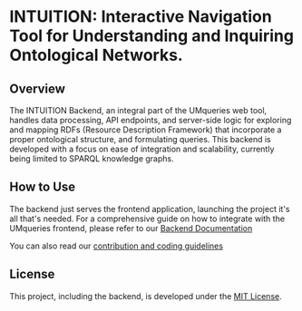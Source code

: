 # INTUITION: Interactive Navigation Tool for Understanding and Inquiring Ontological Networks.

## Overview
The INTUITION Backend, an integral part of the UMqueries web tool, handles data processing, API endpoints, and server-side logic for exploring and mapping RDFs (Resource Description Framework) that incorporate a proper ontological structure, and formulating queries. This backend is developed with a focus on ease of integration and scalability, currently being limited to SPARQL knowledge graphs.

## How to Use
The backend just serves the frontend application, launching the project it's all that's needed. For a comprehensive guide on how to integrate with the UMqueries frontend, please refer to our [Backend Documentation](DOCUMENTATION.md)

You can also read our [contribution and coding guidelines](GUIDELINES.md)

## License
This project, including the backend, is developed under the [MIT License](LICENSE.md).

